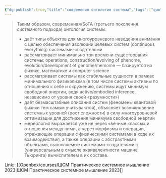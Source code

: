 ```yaml
---
{"dg-publish":true,"title":"современия онтология системы","tags":["quotes"],"date":"2023-04-27T10:01:39+04:00","modified_at":"2023-04-27T10:01:46+04:00","alias":"современия онтология системы","dg-path":"/quotes/202304271001.md","permalink":"/quotes/202304271001/","dgPassFrontmatter":true}
---
```



> Таким образом, современная/SoTA (третьего поколения системного подхода) онтология системы:
> -   даёт типы объектов для многоуровневого наведения внимания с целью обеспечения эволюции целевых систем (continuous everything) системами-создателями
> -   рассматривает минимально три времени существования системы: operations, construction/evolving of phenome, evolution/development of genome/memome — базируется на физике, математике и computer science
> -   рассматривает системы как стабильные сущности в рамках минимального физикализма (в том числе системы активны по отношению к себе и окружению, системы ищут минимум свободной энергии, ведя active/embodied inference, независимо от уровня своей «разумности»)
> -   даёт безмасштабные описания систем (феномены квантовой физики тем самым учитываются), объясняет возникновение системных уровней (рост сложности) в силу многоуровневой оптимизации для достижения минимума свободной энергии
> -   мереология выражается уже не через «вечные классы» и отношения между ними, а через морфизмы и операции, отражающие операции с физическими системами в ходе их взаимодействия, а также операции с абстрактными объектами, выполняемые системами-создателями с (универсальным в смысле эквивалентности машине Тьюринга) вычислителем в их составе.

Link:: [[Openbox/courses/ШСМ Практическое системное мышление 2023|ШСМ Практическое системное мышление 2023]]
